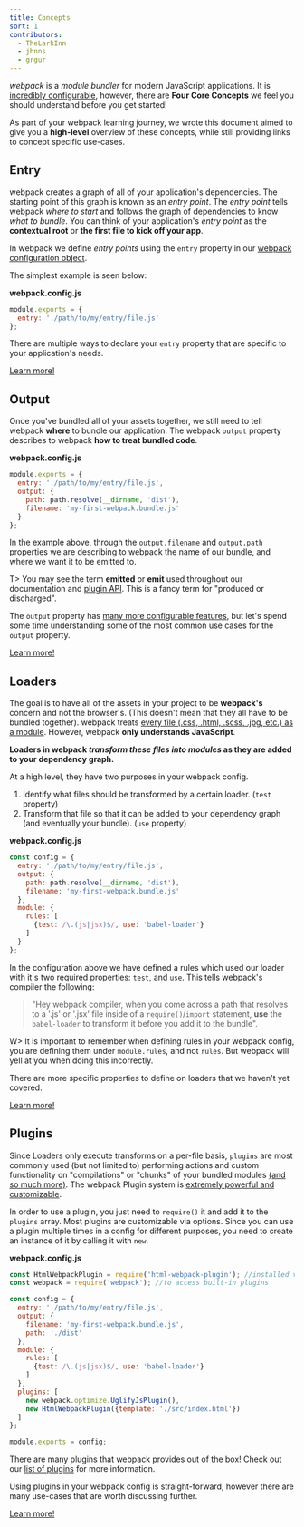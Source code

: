 ```yaml
---
title: Concepts
sort: 1
contributors:
  - TheLarkInn
  - jhnns
  - grgur
---
```


*webpack* is a _module bundler_ for modern JavaScript applications. It is [incredibly configurable](/configuration), however, there are **Four Core Concepts** we feel you should understand before you get started!

As part of your webpack learning journey, we wrote this document aimed to give you a **high-level** overview of these concepts, while still providing links to concept specific use-cases.

## Entry

webpack creates a graph of all of your application's dependencies. The starting point of this graph is known as an _entry point_. The _entry point_ tells webpack _where to start_ and follows the graph of dependencies to know _what to bundle_. You can think of your application's _entry point_ as the **contextual root** or **the first file to kick off your app**.

In webpack we define _entry points_ using the `entry` property in our [webpack configuration object](/configuration).

The simplest example is seen below:

**webpack.config.js**

```javascript
module.exports = {
  entry: './path/to/my/entry/file.js'
};
```

There are multiple ways to declare your `entry` property that are specific to your application's needs.

[Learn more!](/concepts/entry-points)

## Output

Once you've bundled all of your assets together, we still need to tell webpack **where** to bundle our application. The webpack `output` property describes to webpack **how to treat bundled code**.

**webpack.config.js**

```javascript
module.exports = {
  entry: './path/to/my/entry/file.js',
  output: {
    path: path.resolve(__dirname, 'dist'),
    filename: 'my-first-webpack.bundle.js'
  }
};
```

In the example above, through the `output.filename` and `output.path` properties we are describing to webpack the name of our bundle, and where we want it to be emitted to.

T> You may see the term **emitted** or **emit** used throughout our documentation and [plugin API](/api/plugins). This is a fancy term for "produced or discharged".

The `output` property has [many more configurable features](/configuration), but let's spend some time understanding some of the most common use cases for the `output` property.

[Learn more!](/concepts/output)


## Loaders

The goal is to have all of the assets in your project to be **webpack's** concern and not the browser's. (This doesn't mean that they all have to be bundled together). webpack treats [every file (.css, .html, .scss, .jpg, etc.) as a module](/concepts/modules). However, webpack **only understands JavaScript**.

**Loaders in webpack _transform these files into modules_ as they are added to your dependency graph.**

At a high level, they have two purposes in your webpack config.

1. Identify what files should be transformed by a certain loader. (`test` property)
2. Transform that file so that it can be added to your dependency graph (and eventually your bundle). (`use` property)

**webpack.config.js**

```javascript
const config = {
  entry: './path/to/my/entry/file.js',
  output: {
    path: path.resolve(__dirname, 'dist'),
    filename: 'my-first-webpack.bundle.js'
  },
  module: {
    rules: [
      {test: /\.(js|jsx)$/, use: 'babel-loader'}
    ]
  }
};
```

In the configuration above we have defined a rules which used our loader with it's two required properties: `test`, and `use`. This tells webpack's compiler the following:

> "Hey webpack compiler, when you come across a path that resolves to a '.js' or '.jsx' file inside of a `require()`/`import` statement, **use** the `babel-loader` to transform it before you add it to the bundle".

W> It is important to remember when defining rules in your webpack config, you are defining them under `module.rules`, and not `rules`. But webpack will yell at you when doing this incorrectly.

There are more specific properties to define on loaders that we haven't yet covered.

[Learn more!](/concepts/loaders)

## Plugins

Since Loaders only execute transforms on a per-file basis, `plugins` are most commonly used (but not limited to) performing actions and custom functionality on "compilations" or "chunks" of your bundled modules [(and so much more)](/concepts/plugins). The webpack Plugin system is [extremely powerful and customizable](/api/plugins).

In order to use a plugin, you just need to `require()` it and add it to the `plugins` array. Most plugins are customizable via options. Since you can use a plugin multiple times in a config for different purposes, you need to create an instance of it by calling it with `new`.

**webpack.config.js**

```javascript
const HtmlWebpackPlugin = require('html-webpack-plugin'); //installed via npm
const webpack = require('webpack'); //to access built-in plugins

const config = {
  entry: './path/to/my/entry/file.js',
  output: {
    filename: 'my-first-webpack.bundle.js',
    path: './dist'
  },
  module: {
    rules: [
      {test: /\.(js|jsx)$/, use: 'babel-loader'}
    ]
  },
  plugins: [
    new webpack.optimize.UglifyJsPlugin(),
    new HtmlWebpackPlugin({template: './src/index.html'})
  ]
};

module.exports = config;
```

There are many plugins that webpack provides out of the box! Check out our [list of plugins](/plugins) for more information.

Using plugins in your webpack config is straight-forward, however there are many use-cases that are worth discussing further.

[Learn more!](/concepts/plugins)
